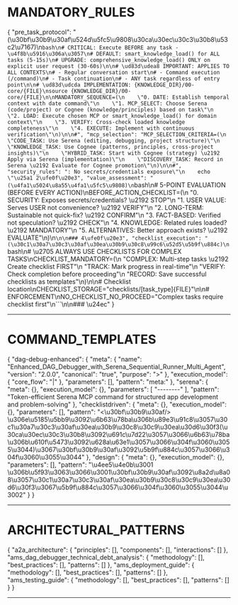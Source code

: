 # MANDATORY_RULES

{
  "pre_task_protocol": "(\u30bf\u30b9\u30af\u524d\u5fc5\u9808\u30ca\u30ec\u30c3\u30b8\u53c2\u7167)\n```bash\n# CRITICAL: Execute BEFORE any task - \u4f8b\u5916\u306a\u3057\n# DEFAULT: smart_knowledge_load() for ALL tasks (5-15s)\n# UPGRADE: comprehensive_knowledge_load() ONLY on explicit user request (30-60s)\n\n# \ud83d\udea8 IMPORTANT: APPLIES TO ALL CONTEXTS\n# - Regular conversation start\n# - Command execution (/command)\n# - Task continuation\n# - ANY task regardless of entry point\n\n# \ud83d\udcda IMPLEMENTATION: {KNOWLEDGE_DIR}/00-core/{FILE}\nsource {KNOWLEDGE_DIR}/00-core/{FILE}\n\nMANDATORY_SEQUENCE=(\n    \"0. DATE: Establish temporal context with date command\"\n    \"1. MCP_SELECT: Choose Serena (code/project) or Cognee (knowledge/principles) based on task\"\n    \"2. LOAD: Execute chosen MCP or smart_knowledge_load() for domain context\"\n    \"3. VERIFY: Cross-check loaded knowledge completeness\"\n    \"4. EXECUTE: Implement with continuous verification\"\n)\n\n#",
  "mcp_selection": "MCP_SELECTION_CRITERIA=(\n    \"CODE_TASK: Use Serena (editing, debugging, project structure)\"\n    \"KNOWLEDGE_TASK: Use Cognee (patterns, principles, cross-project insights)\"\n    \"HYBRID_TASK: Start with Cognee (strategy) \u2192 Apply via Serena (implementation)\"\n    \"DISCOVERY_TASK: Record in Serena \u2192 Evaluate for Cognee promotion\"\n)\n\n#",
  "security_rules": ": No secrets/credentials exposure\"\n    echo \"\u25a1 2\ufe0f\u20e3",
  "value_assessment": "(\u4fa1\u5024\u8a55\u4fa1\u5fc5\u9808)\n```bash\n# 5-POINT EVALUATION (BEFORE EVERY ACTION)\nBEFORE_ACTION_CHECKLIST=(\n    \"0. SECURITY: Exposes secrets/credentials? \u2192 STOP\"\n    \"1. USER VALUE: Serves USER not convenience? \u2192 VERIFY\"\n    \"2. LONG-TERM: Sustainable not quick-fix? \u2192 CONFIRM\"\n    \"3. FACT-BASED: Verified not speculation? \u2192 CHECK\"\n    \"4. KNOWLEDGE: Related rules loaded? \u2192 MANDATORY\"\n    \"5. ALTERNATIVES: Better approach exists? \u2192 EVALUATE\"\n)\n```\n\n### 4\ufe0f\u20e3",
  "checklist_execution": "(\u30c1\u30a7\u30c3\u30af\u30ea\u30b9\u30c8\u99c6\u52d5\u5b9f\u884c)\n```bash\n# \u2705 ALWAYS USE CHECKLISTS FOR COMPLEX TASKS\nCHECKLIST_MANDATORY=(\n    \"COMPLEX: Multi-step tasks \u2192 Create checklist FIRST\"\n    \"TRACK: Mark progress in real-time\"\n    \"VERIFY: Check completion before proceeding\"\n    \"RECORD: Save successful checklists as templates\"\n)\n\n# Checklist location\nCHECKLIST_STORAGE=\"checklists/[task_type]{FILE}\"\n\n# ENFORCEMENT\nNO_CHECKLIST_NO_PROCEED=\"Complex tasks require checklist first\"\n```\n\n### \u24ec"
}

---

# COMMAND_TEMPLATES

{
  "dag-debug-enhanced": {
    "meta": {
      "name": "Enhanced_DAG_Debugger_with_Serena_Sequential_Runner_Multi_Agent",
      "version": "2.0.0",
      "canonical": "true",
      "purpose": ">"
    },
    "execution_model": {
      "core_flow": "|"
    },
    "parameters": [],
    "pattern": "meta:"
  },
  "serena": {
    "meta": {},
    "execution_model": {},
    "parameters": [
      "--------"
    ],
    "pattern": "Token-efficient Serena MCP command for structured app development and problem-solving"
  },
  "checklistdriven": {
    "meta": {},
    "execution_model": {},
    "parameters": [],
    "pattern": "<\u30bf\u30b9\u30af/> \u306e\u5185\u5bb9\u3092\u6b63\u78ba\u306b\u89e3\u91c8\u3057\u30c1\u30a7\u30c3\u30af\u30ea\u30b9\u30c8\u30c9\u30ea\u30d6\u30f3(\u30ca\u30ec\u30c3\u30b8\u3092\u691c\u7d22\u3057\u3066\u6b63\u78ba\u306b\u610f\u5473\u3092\u628a\u63e1\u3057\u3066\u304f\u3060\u3055\u3044)\u3067\u30bf\u30b9\u30af\u3092\u5b9f\u884c\u3057\u3066\u304f\u3060\u3055\u3044"
  },
  "design": {
    "meta": {},
    "execution_model": {},
    "parameters": [],
    "pattern": "\u4ee5\u4e0b\u3001<task-design-framework/> \u306b\u5f93\u3063\u3066\u3001\u30bf\u30b9\u30af\u3092\u8a2d\u8a08\u3057\u30c1\u30a7\u30c3\u30af\u30ea\u30b9\u30c8\u30c9\u30ea\u30d6\u30f3\u3067\u5b9f\u884c\u3057\u3066\u304f\u3060\u3055\u3044\u3002"
  }
}

---

# ARCHITECTURAL_PATTERNS

{
  "a2a_architecture": {
    "principles": [],
    "components": [],
    "interactions": []
  },
  "ams_dag_debugger_technical_debt_analysis": {
    "methodology": [],
    "best_practices": [],
    "patterns": []
  },
  "ams_deployment_guide": {
    "methodology": [],
    "best_practices": [],
    "patterns": []
  },
  "ams_testing_guide": {
    "methodology": [],
    "best_practices": [],
    "patterns": []
  }
}

---
